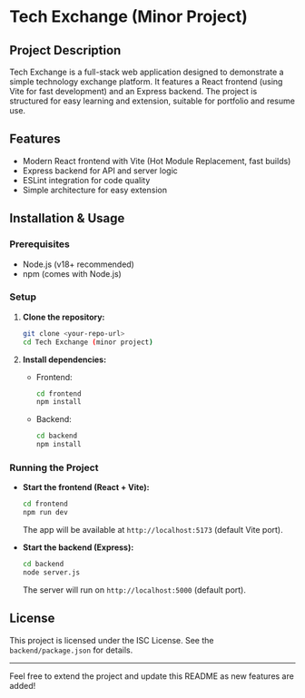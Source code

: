 # Tech Exchange (Minor Project)

## Project Description
Tech Exchange is a full-stack web application designed to demonstrate a simple technology exchange platform. It features a React frontend (using Vite for fast development) and an Express backend. The project is structured for easy learning and extension, suitable for portfolio and resume use.

## Features
- Modern React frontend with Vite (Hot Module Replacement, fast builds)
- Express backend for API and server logic
- ESLint integration for code quality
- Simple architecture for easy extension

## Installation & Usage

### Prerequisites
- Node.js (v18+ recommended)
- npm (comes with Node.js)

### Setup
1. **Clone the repository:**
   ```sh
   git clone <your-repo-url>
   cd Tech Exchange (minor project)
   ```

2. **Install dependencies:**
   - Frontend:
     ```sh
     cd frontend
     npm install
     ```
   - Backend:
     ```sh
     cd backend
     npm install
     ```

### Running the Project
- **Start the frontend (React + Vite):**
  ```sh
  cd frontend
  npm run dev
  ```
  The app will be available at `http://localhost:5173` (default Vite port).

- **Start the backend (Express):**
  ```sh
  cd backend
  node server.js
  ```
  The server will run on `http://localhost:5000` (default port).

## License
This project is licensed under the ISC License. See the `backend/package.json` for details.

---
Feel free to extend the project and update this README as new features are added!
